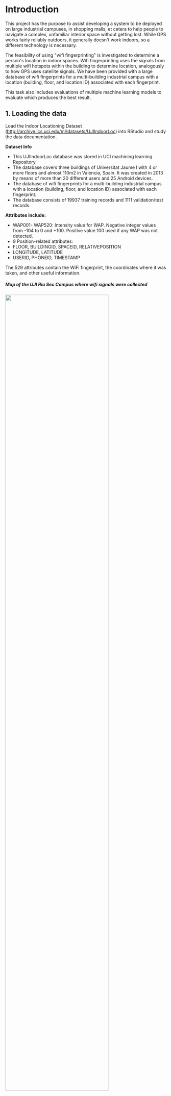 # Introduction

This project has the purpose to assist developing a system to be deployed on large industrial campuses, in shopping malls, et cetera to help people to navigate a complex, unfamiliar interior space without getting lost. While GPS works fairly reliably outdoors, it generally doesn't work indoors, so a different technology is necessary. 

The feasibility of using "wifi fingerprinting" is investigated to determine a person's location in indoor spaces. Wifi fingerprinting uses the signals from multiple wifi hotspots within the building to determine location, analogously to how GPS uses satellite signals. We have been provided with a large database of wifi fingerprints for a multi-building industrial campus with a location (building, floor, and location ID) associated with each fingerprint. 

This task also includes evaluations of multiple machine learning models to evaluate which produces the best result.

## 1. Loading the data
Load the Indoor Locationing Dataset (http://archive.ics.uci.edu/ml/datasets/UJIIndoorLoc) into RStudio and study the data documentation. 

**Dataset Info**
- This UJIIndoorLoc database was stored in UCI machining learning Repository.
- The database covers three buildings of Universitat Jaume I with 4 or more floors and almost 110m2 in Valencia, Spain. It was created in 2013 by means of more than 20 different users and 25 Android devices.
- The database of wifi fingerprints for a multi-building industrial campus with a location (building, floor, and location ID) associated with each fingerprint.
- The database consists of 19937 training records and 1111 validation/test records.

**Attributes include:**

- WAP001- WAP520: Intensity value for WAP. Negative integer values from -104 to 0 and +100. Positive value 100 used if any WAP was not detected.
- 9 Position-related attributes:
- FLOOR, BUILDINGID, SPACEID, RELATIVEPOSITION
- LONGITUDE, LATITUDE
- USERID, PHONEID, TIMESTAMP

The 529 attributes contain the WiFi fingerprint, the coordinates where it was taken, and other useful information.

##### Map of the UJI Riu Sec Campus where wifi signals were collected

<img src="/images/Buildings_Wifi%20signals%20collected%20from.png"  width="80%" height="80%">


### Performing EDA

Preliminary exploration was performed as part of familiarization process.

**The distribution and occurrences of WAPs**

<img src="/images/Frequency%20of%20occurrence%20of%20WAPs%20values_train.png"  width="240" height="190">   <img src="/images/Frequency%20of%20occurrence%20of%20WAPs%20values_valid.png"  width="240" height="190"> 

<img src="/images/Frequency%20of%20occurence%20of%20WAPs%20both%20dt.png"  width="340" height="200"> 


**3D-mapping the footprints**

<img src="/images/3D%20indoor%20training.png"  width="240" height="240"> <img src="/images/3D%20indoor%20validation.png"  width="240" height="240">


### 2. Data cleaning
A few actions have been taken in terms of data cleaning and transformation:

- remove duplicate (non-unique) observations 
- the training and validation data sets were combined together to speed up the transformation process
- change certain variables'data type to appropriate ones
- change the value of RSSI = 100 to -110
- remove those "near-zero variance" predictors and registers (including those columns that contain only constants and rows with no variance)
- remove variables that have little values in terms of validating models/data
- split data before modelling


### 3. Decision on ML approach - classificaiton or regression?

The dataset is very large, so a key part of the process involves defining an approach to sampling the data. Decisions were made to use:

- classification models to predict building ID and floor numbers
- regression models to predict longitude and latitude values by each building

Parallel processing was set up. 


### 4. Predicting bUilding ID

KNN, Random Forest and Decision Tree C5.0 were deployed. Results can ben seen in below:

<img src="/images/Kappa%20and%20Accuracy_3 models_BLD.png"  width="45%" height="45%">  

There is large amount of information that independent variables carry in this dataset, which can well explain why all models have very good results in terms of predicting Building IDs. 


### 5. Predicting floor numbers

Random Forest and KNN algorithms have been employed in predicting floor numbers. In predicting floor numbers, the data was subset by each building. Nevertheless, an attempt has also been made to use all data without subsetting by building ID. The latter approach showed a slightly better result when predicting floor numbers in the Building 1 as shown in below group of confusion matrices.  

**Confusion matrices of predicting floor numbers - using Random Forest**

**<em>Confusion Matrix - subsetting data by building IDs (BLD0, BLD1, BLD2)</em>**

<img src="/images/CM%20-%20prediction%20of%20floors%20with%20data%20BLD0.png"  width="30%" height="30%">  <img src="/images/CM%20-%20prediction%20of%20floors%20with%20BLD1.png"  width="30%" height="30%">  <img src="/images/CM%20-%20prediction%20of%20floors%20with%20BLD2.png"  width="30%" height="30%">  


**<em>Confusion Matrix - without subsetting data</em>**

<img src="/images/CM%20-%20prediction%20of%20floors%20with%20all%20buildings.png"  width="30%" height="30%"> 

Further investigation should be taken in understanding why the prediction of floor numbers in Building 1 has much worse results than those in the other two buildings. 

**Confusion matrices of predicting floor numbers - using KNN**

**<em>Confusion Matrix - subsetting data by building IDs (BLD0, BLD1, BLD2)</em>**

<img src="/images/KNN%20CM%20BLD0%20floor%20prediction.png"  width="30%" height="30%">  <img src="/images/KNN%20CM%20BLD1%20floor%20prediction.png"  width="30%" height="30%">  <img src="/images/KNN%20CM%20BLD2%20floor%20prediction.png"  width="30%" height="30%">  


**<em>Confusion Matrix - without subsetting data</em>**

<img src="/images/KNN%20CM%20all%20BLDs%20floor%20prediction.png"  width="30%" height="30%"> 


### 6. Predicting latitude and longitude values

Random Forest regression algorithm and KNN regression algorithm were deployed in predicting latitude and longitude values. In an earlier attempt, both variables were included in the training and the validation dataset. When examining the variable importance, both variables ranked as the most important variable when predicting the other. Given the context that this task is to predict latitude/longitude in neighboring buildings, each latitude value has only a relatively small range of longitude values. This may lead to the high importance score they appear to each other. Therefore, latitude and longitude values were taken out in predicting longitude and latitude. 

#### 6.1 Random Forest - predicting longitude 

**Predicted vs. Actual Longitude Values - Random Forest Algorithm (BLD0, BLD1, BLD2)**

<img src="/images/RF%20nolat%20predicted%20vs.%20actual%20Longitude%20in%20Building%200.png"  width="30%" height="30%">  <img src="/images/RF%20nolat%20Predicted%20vs.%20Actual%20-%20Longitude%20in%20Building%201.png"  width="30%" height="30%">  <img src="/images/RF%20nolat%20Predicted%20vs.%20Actual%20-%20Longitude%20in%20Building%202.png"  width="30%" height="30%">  

**List of important variables in predicting longitude values (Random Forest)**

<img src="/images/LON_BLD0_RF_nolat.png"  width="30%" height="30%">  <img src="/images/LONPredict_BLD1_RF_nolat.png"  width="30%" height="30%">  <img src="/images/LONPredict_BLD2_RF_nolat.png"  width="30%" height="30%">


#### 6.2 Random Forest - predicting latitude 

**Predicted vs. Actual Longitude Values - Random Forest Algorithm (BLD0, BLD1, BLD2)**

<img src="/images/RF%20nolon%20Predicted%20vs.%20Actual%20-%20Latitude%20in%20Building%200.png"  width="30%" height="30%">  <img src="/images/RF%20nolon%20Predicted%20vs.%20Actual%20-%20Latitude%20in%20Building%201.png"  width="30%" height="30%">  <img src="/images/RF%20nolon%20Predicted%20vs.%20Actual%20-%20Latitude%20in%20Building%202.png"  width="30%" height="30%">  


**List of important variables in predicting latitude values (Random Forest)**

<img src="/images/LATPredict_BLD0_RF_nolon.png"  width="30%" height="30%">  <img src="/images/LLATPredict_BLD1_RF_nolon.png"  width="30%" height="30%">  <img src="/images/LATPredict_BLD2_RF_nolon.png"  width="30%" height="30%">
